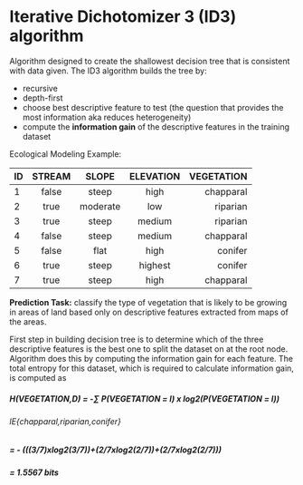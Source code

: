 # Iterative Dichotomizer 3 (ID3) algorithm

Algorithm designed to create the shallowest decision tree that is consistent with data given.
The ID3 algorithm builds the tree by:
- recursive
- depth-first
- choose best descriptive feature to test (the question that provides the most information aka reduces heterogeneity) 
- compute the **information gain** of the descriptive features in the training dataset

Ecological Modeling Example:


| ID        | STREAM           | SLOPE  | ELEVATION  | VEGETATION  |
| ------------- |:-------------:|:-------------:|:-------------:|-----:|
| 1       | false | steep | high | chapparal |
| 2       | true | moderate | low | riparian |
| 3       | true | steep | medium | riparian |
| 4       | false | steep | medium | chapparal |
| 5       | false | flat | high | conifer |
| 6       | true | steep | highest | conifer |
| 7       | true | steep | high | chapparal |

**Prediction Task:** classify the type of vegetation that is likely to be growing in areas of land based only on descriptive features extracted from maps of the areas. 

First step in building decision tree is to determine which of the three descriptive features is the best one to split the dataset on at the root node. Algorithm does this by computing the information gain for each feature. The total entropy for this dataset, which is required to calculate information gain, is computed as 

##### H(VEGETATION,D) = -∑ P(VEGETATION = l) x log2(P(VEGETATION = l)) 
###### lE{chapparal,riparian,conifer}

##### = - (((3/7)xlog2(3/7))+(2/7xlog2(2/7))+(2/7xlog2(2/7)))
##### = 1.5567 bits
